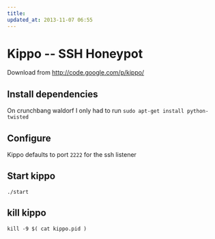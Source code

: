 ```yaml
---
title: 
updated_at: 2013-11-07 06:55
---
```


# Kippo -- SSH Honeypot

Download from http://code.google.com/p/kippo/ 

## Install dependencies

On crunchbang waldorf I only had to run `sudo apt-get install python-twisted`

## Configure

Kippo defaults to port `2222` for the ssh listener

## Start kippo 

`./start`

## kill kippo

`kill -9 $( cat kippo.pid )`




